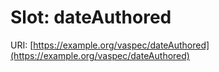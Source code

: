 # Slot: dateAuthored

URI: [https://example.org/vaspec/dateAuthored](https://example.org/vaspec/dateAuthored)